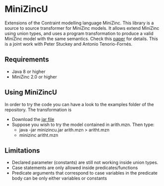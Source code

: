 MiniZincU
=========

Extensions of the Contraint modelling language MiniZinc. This library is a source to source transformer for MiniZinc models. It allows extend MiniZinc using union types, and uses a program transformation to produce a valid MiniZinc model with the same semantics. Check this [paper](http://gpd.sip.ucm.es/rafa/papers/ppdp13.pdf) for details. This is a joint work with Peter Stuckey and Antonio Tenorio-Fornés.

## Requirements
- Java 8 or higher
- MiniZinc 2.0 or higher

## Using MiniZincU
In order to try the code you can have a look to the examples folder of the repository. The transformation is 
- Download the [jar file](https://github.com/RafaelCaballero/MiniZincU/raw/master/minizincu.jar)
- Suppose you wish to try the model contained in arith.mzn. Then type:
  * java -jar minizincu.jar arith.mzn > aritht.mzn
  * minizinc aritht.mzn

## Limitations
- Declared parameter (constants) are still not working inside union types.
- Case statements are only allowed inside predicates/functions
- Predicate arguments that correspond to case variables in the predicate body can be only either variables or constants
